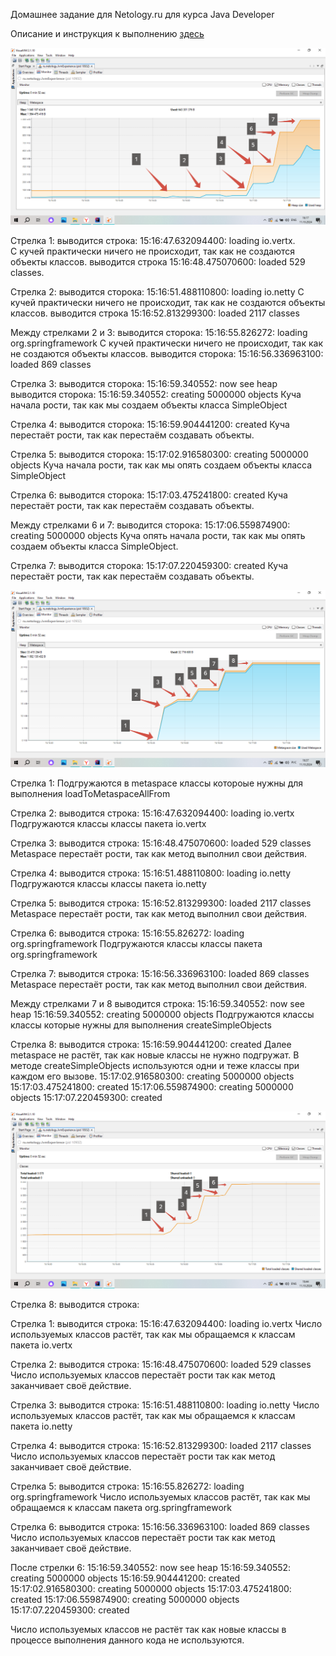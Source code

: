 Домашнее задание для Netology.ru для курса Java Developer   

Описание и инструкция к выполнению [здесь](https://github.com/netology-code/jd-homeworks/tree/master/jvm/README.md)


 ![Куча](/img/Heap.png)

Стрелка 1: выводится строка: 15:16:47.632094400: loading io.vertx.            
           С кучей практически ничего не происходит, так как не создаются объекты классов.
           выводится строка 15:16:48.475070600: loaded 529 classes.

Стрелка 2: выводится сторока: 15:16:51.488110800: loading io.netty 
            С кучей практически ничего не происходит, так как не создаются объекты классов.
           выводится строка 15:16:52.813299300: loaded 2117 classes

Между стрелками 2 и 3: выводится сторока: 15:16:55.826272: loading org.springframework
            С кучей практически ничего не происходит, так как не создаются объекты классов.
           выводится сторока: 15:16:56.336963100: loaded 869 classes

Стрелка 3: выводится сторока: 15:16:59.340552: now see heap 
            выводится сторока: 15:16:59.340552: creating 5000000 objects
            Куча начала рости, так как мы создаем объекты класса SimpleObject 

Стрелка 4: выводится сторока: 15:16:59.904441200: created
            Куча перестаёт рости, так как перестаём создавать объекты.

Стрелка 5: выводится сторока: 15:17:02.916580300: creating 5000000 objects
            Куча начала рости, так как мы опять создаем объекты класса SimpleObject

Стрелка 6: выводится сторока: 15:17:03.475241800: created
            Куча перестаёт рости, так как перестаём создавать объекты.

Между стрелками 6 и 7: выводится сторока: 15:17:06.559874900: creating 5000000 objects
                    Куча опять начала рости, так как мы опять создаем объекты класса SimpleObject.

Стрелка 7: выводится сторока: 15:17:07.220459300: created
            Куча перестаёт рости, так как перестаём создавать объекты.

![Metaspace](/img/Metaspace.png)

Стрелка 1: Подгружаются в metaspace классы котороые нужны для выполнения loadToMetaspaceAllFrom 

Стрелка 2: выводится строка: 15:16:47.632094400: loading io.vertx 
Подгружаются классы классы пакета io.vertx

Стрелка 3: выводится строка: 15:16:48.475070600: loaded 529 classes
Metaspace перестаёт рости, так как метод выполнил свои действия.

Стрелка 4: выводится строка: 15:16:51.488110800: loading io.netty
Подгружаются классы классы пакета io.netty

Стрелка 5: выводится строка: 15:16:52.813299300: loaded 2117 classes
Metaspace перестаёт рости, так как метод выполнил свои действия.

Стрелка 6: выводится строка: 15:16:55.826272: loading org.springframework
Подгружаются классы классы пакета org.springframework

Стрелка 7: выводится строка: 15:16:56.336963100: loaded 869 classes
Metaspace перестаёт рости, так как метод выполнил свои действия.

Между стрелками 7 и 8 выводится строка: 15:16:59.340552: now see heap
                                        15:16:59.340552: creating 5000000 objects
Подгружаются классы классы которые нужны для выполнения createSimpleObjects

Стрелка 8: выводится строка: 15:16:59.904441200: created
Далее metaspace не растёт, так как новые классы не нужно подгружат. В методе createSimpleObjects используются одни и теже классы при каждом его вызове.
15:17:02.916580300: creating 5000000 objects
15:17:03.475241800: created
15:17:06.559874900: creating 5000000 objects
15:17:07.220459300: created

![Class](/img/Class.png)

Стрелка 8: выводится строка:


Стрелка 1: выводится строка: 15:16:47.632094400: loading io.vertx 
Число используемых классов растёт, так как мы обращаемся к классам пакета  io.vertx

Стрелка 2: выводится строка: 15:16:48.475070600: loaded 529 classes
Число используемых классов перестаёт рости так как метод заканчивает своё действие.

Стрелка 3: выводится строка: 15:16:51.488110800: loading io.netty
Число используемых классов растёт, так как мы обращаемся к классам пакета  io.netty

Стрелка 4: выводится строка: 15:16:52.813299300: loaded 2117 classes
Число используемых классов перестаёт рости так как метод заканчивает своё действие.

Стрелка 5: выводится строка: 15:16:55.826272: loading org.springframework
Число используемых классов растёт, так как мы обращаемся к классам пакета org.springframework

Стрелка 6: выводится строка: 15:16:56.336963100: loaded 869 classes
Число используемых классов перестаёт рости так как метод заканчивает своё действие.

После стрелки 6: 15:16:59.340552: now see heap
15:16:59.340552: creating 5000000 objects
15:16:59.904441200: created
15:17:02.916580300: creating 5000000 objects
15:17:03.475241800: created
15:17:06.559874900: creating 5000000 objects
15:17:07.220459300: created

Число используемых классов не растёт так как новые классы в процессе выполнения данного кода не используются.









